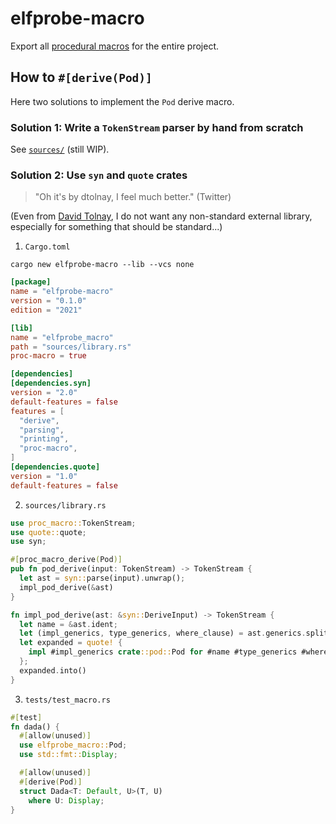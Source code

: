 
# elfprobe-macro

Export all [procedural macros][proc_macro] for the entire project.

[proc_macro]: https://doc.rust-lang.org/reference/procedural-macros.html

## How to `#[derive(Pod)]`

Here two solutions to implement the `Pod` derive macro.

### Solution 1: Write a `TokenStream` parser by hand from scratch

See [`sources/`](./sources/) (still WIP).

### Solution 2: Use `syn` and `quote` crates

> "Oh it's by dtolnay, I feel much better." (Twitter)

(Even from [David Tolnay][dtolnay], I do not want any non-standard external
library, especially for something that should be standard...)

[dtolnay]: https://github.com/dtolnay

1. `Cargo.toml`

`cargo new elfprobe-macro --lib --vcs none`

```toml
[package]
name = "elfprobe-macro"
version = "0.1.0"
edition = "2021"

[lib]
name = "elfprobe_macro"
path = "sources/library.rs"
proc-macro = true

[dependencies]
[dependencies.syn]
version = "2.0"
default-features = false
features = [
  "derive",
  "parsing",
  "printing",
  "proc-macro",
]
[dependencies.quote]
version = "1.0"
default-features = false
```

2. `sources/library.rs`

```rust
use proc_macro::TokenStream;
use quote::quote;
use syn;

#[proc_macro_derive(Pod)]
pub fn pod_derive(input: TokenStream) -> TokenStream {
  let ast = syn::parse(input).unwrap();
  impl_pod_derive(&ast)
}

fn impl_pod_derive(ast: &syn::DeriveInput) -> TokenStream {
  let name = &ast.ident;
  let (impl_generics, type_generics, where_clause) = ast.generics.split_for_impl();
  let expanded = quote! {
    impl #impl_generics crate::pod::Pod for #name #type_generics #where_clause {}
  };
  expanded.into()
}
```

3. `tests/test_macro.rs`

```rust
#[test]
fn dada() {
  #[allow(unused)]
  use elfprobe_macro::Pod;
  use std::fmt::Display;

  #[allow(unused)]
  #[derive(Pod)]
  struct Dada<T: Default, U>(T, U)
    where U: Display;
}
```
